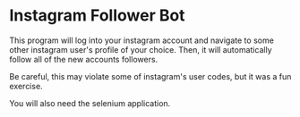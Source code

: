 # Instagram Follower Bot

This program will log into your instagram account and navigate to some other instagram user's profile of your choice. Then, it will automatically follow all of 
the new accounts followers.

Be careful, this may violate some of instagram's user codes, but it was a fun exercise.

You will also need the selenium application.
